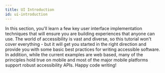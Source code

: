 ```yaml
---
title: UI Introduction
id: ui-introduction
---
```


In this section, you'll learn a few key user interface implementation techniques that will ensure you are building experiences that anyone can use. The world of accessibility is vast and diverse, so this tutorial won't cover everything - but it will get you started in the right direction and provide you with some basic best practices for writing accessible software. In addition, while the current examples are web based, many of the principles hold true on mobile and most of the major mobile platforms support robust accessibility APIs. Happy code writing!
